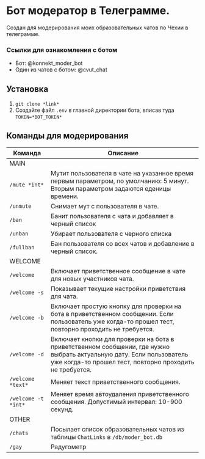 # Бот модератор в Телеграмме.
Создан для модерирования моих образовательных чатов по Чехии в телеграмме. 

### Ссылки для ознакомления с ботом
- Бот: @konnekt_moder_bot
- Один из чатов с ботом: @cvut_chat

## Установка
1) `git clone *link*`
2) Создайте файл `.env` в главной директории бота, вписав туда `TOKEN=*BOT_TOKEN*`  

## Команды для модерирования

| Команда                 | Описание                                                                                                                                                                             |
|-------------------------|--------------------------------------------------------------------------------------------------------------------------------------------------------------------------------------|
| MAIN                    |                                                                                                                                                                                      |
| `/mute *int*` | Мутит пользователя в чате на указанное время первым параметром, по умолчанию: 5 минут. Вторым параметром задаются еденицы времени. |
| `/unmute`               | Снимает мут с пользователя в чате.                                                                                                                                                   |
| `/ban`                  | Банит пользователя с чата и добавляет в черный список                                                                                                                                |
| `/unban`                | Убирает пользователя с черного списка                                                                                                                                                |
| `/fullban`              | Бан пользователя со всех чатов и добавление в черный список.                                                                                                                         |
| WELCOME                 |                                                                                                                                                                                      |
| `/welcome`              | Включает приветственное сообщение в чате для новых участников чата.                                                                                                                  |
| `/welcome -s`           | Показывает текущие настройки приветствия для чата.                                                                                                                                   |
| `/welcome -b`           | Включает простую кнопку для проверки на бота в приветственном сообщении. Если пользователь уже когда-то прошел тест, повторно проходить не требуется.                                |
| `/welcome -d`           | Включает кнопки для проверки на бота в приветственном сообщении, где нужно выбрать актуальную дату. Если пользователь уже когда-то прошел тест, повторно проходить не требуется.     |
| `/welcome *text* `      | Меняет текст приветственного сообщения.                                                                                                                                              |
| `/welcome -t *int*`     | Меняет время автоудаления приветственного сообщения. Допустимый интервал: 10-900 секунд.                                                                                             |
| OTHER                   |                                                                                                                                                                                      |
| `/chats`                | Посылает список образовательных чатов из таблицы `ChatLinks` в `/db/moder_bot.db`                                                                                                    |
| `/gay`                  | Радугометр                                                                                                                                                                           |
